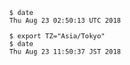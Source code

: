 
```console
$ date
Thu Aug 23 02:50:13 UTC 2018
```

```console
$ export TZ="Asia/Tokyo"
$ date
Thu Aug 23 11:50:37 JST 2018
```
